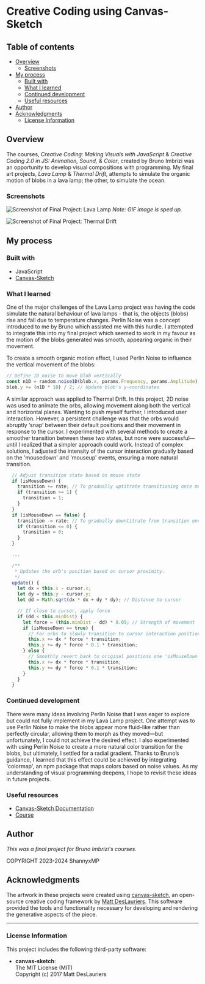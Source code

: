 # Creative Coding using Canvas-Sketch

## Table of contents

- [Overview](#overview)
  - [Screenshots](#screenshot)
- [My process](#my-process)
  - [Built with](#built-with)
  - [What I learned](#what-i-learned)
  - [Continued development](#continued-development)
  - [Useful resources](#useful-resources)
- [Author](#author)
- [Acknowledgments](#acknowledgments)
  - [License Information](#license-information)

## Overview

The courses, _Creative Coding: Making Visuals with JavaScript_ & _Creative Coding 2.0 in JS: Animation, Sound, & Color_, created by Bruno Imbrizi was an opportunity to develop visual compositions with programming. My final art projects, _Lava Lamp_ & _Thermal Drift_, attempts to simulate the organic motion of blobs in a lava lamp; the other, to simulate the ocean.

### Screenshots

![Screenshot of Final Project: Lava Lamp](./sketches/output/07/Lava%20Lamp%20-%20ShannyxMP.gif)
_Note: GIF image is sped up._

![Screenshot of Final Project: Thermal Drift](./sketches/output/06/Thermal%20Drift%20-%20ShannyxMP.gif)

## My process

### Built with

- JavaScript
- [Canvas-Sketch](https://github.com/mattdesl/canvas-sketch/blob/master/docs/README.md)

### What I learned

One of the major challenges of the Lava Lamp project was having the code simulate the natural behaviour of lava lamps - that is, the objects (blobs) rise and fall due to temperature changes. Perlin Noise was a concept introduced to me by Bruno which assisted me with this hurdle. I attempted to integrate this into my final project which seemed to work in my favour as the motion of the blobs generated was smooth, appearing organic in their movement.

To create a smooth organic motion effect, I used Perlin Noise to influence the vertical movement of the blobs:

```js
// Define 1D noise to move blob vertically
const n1D = random.noise1D(blob.x, params.Frequency, params.Amplitude);
blob.y += (n1D * 10) / 2; // Update blob's y-coordinates
```

A similar approach was applied to Thermal Drift. In this project, 2D noise was used to animate the orbs, allowing movement along both the vertical and horizontal planes. Wanting to push myself further, I introduced user interaction. However, a persistent challenge was that the orbs would abruptly ‘snap’ between their default positions and their movement in response to the cursor. I experimented with several methods to create a smoother transition between these two states, but none were successful—until I realized that a simpler approach could work. Instead of complex solutions, I adjusted the intensity of the cursor interaction gradually based on the 'mousedown' and 'mouseup' events, ensuring a more natural transition.

```js
  // Adjust transition state based on mouse state
  if (isMouseDown) {
    transition += rate; // To gradually uptitrate transitioning once mouse down
    if (transition >= 1) {
      transition = 1;
    }
  }
  if (isMouseDown == false) {
    transition -= rate; // To gradually downtitrate from transition once mouse up
    if (transition <= 0) {
      transition = 0;
    }
  }

  ...

  /**
   * Updates the orb's position based on cursor proximity.
   */
  update() {
    let dx = this.x - cursor.x;
    let dy = this.y - cursor.y;
    let dd = Math.sqrt(dx * dx + dy * dy); // Distance to cursor

    // If close to cursor, apply force
    if (dd < this.minDist) {
      let force = (this.minDist - dd) * 0.05; // Strength of movement
      if (isMouseDown == true) {
        // For orbs to slowly transition to cursor interaction positions
        this.x += dx * force * transition;
        this.y += dy * force * 0.1 * transition;
      } else {
        // Smoothly revert back to original positions one 'isMouseDown' is false
        this.x += dx * force * transition;
        this.y += dy * force * 0.1 * transition;
      }
    }
  }
```

### Continued development

There were many ideas involving Perlin Noise that I was eager to explore but could not fully implement in my Lava Lamp project. One attempt was to use Perlin Noise to make the blobs appear more fluid-like rather than perfectly circular, allowing them to morph as they moved—but unfortunately, I could not achieve the desired effect. I also experimented with using Perlin Noise to create a more natural color transition for the blobs, but ultimately, I settled for a radial gradient. Thanks to Bruno’s guidance, I learned that this effect could be achieved by integrating 'colormap', an npm package that maps colors based on noise values. As my understanding of visual programming deepens, I hope to revisit these ideas in future projects.

### Useful resources

- [Canvas-Sketch Documentation](https://github.com/mattdesl/canvas-sketch/blob/master/docs/README.md)
- [Course](https://www.domestika.org/en/courses/2729-creative-coding-making-visuals-with-javascript)

## Author

_This was a final project for Bruno Imbrizi's courses._

COPYRIGHT 2023-2024 ShannyxMP

## Acknowledgments

The artwork in these projects were created using [canvas-sketch](https://github.com/mattdesl/canvas-sketch), an open-source creative coding framework by [Matt DesLauriers](https://mattdesl.com/). This software provided the tools and functionality necessary for developing and rendering the generative aspects of the piece.

---

### License Information

This project includes the following third-party software:

- **canvas-sketch**:  
  The MIT License (MIT)  
  Copyright (c) 2017 Matt DesLauriers
